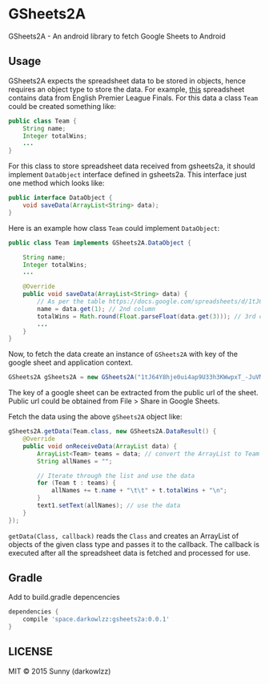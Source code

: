 # GSheets2A

GSheets2A - An android library to fetch Google Sheets to Android

## Usage

GSheets2A expects the spreadsheet data to be stored in objects, hence requires an object type to store the data.
For example, [this](https://docs.google.com/spreadsheets/d/1tJ64Y8hje0ui4ap9U33h3KWwpxT_-JuVMSZzxD2Er8k) spreadsheet contains data from English Premier League Finals. For this data a class `Team` could be created something like:

```java
public class Team {
    String name;
    Integer totalWins;
    ...
}
```

For this class to store spreadsheet data received from gsheets2a, it should implement `DataObject` interface defined in gsheets2a. This interface just one method which looks like:

```java
public interface DataObject {
    void saveData(ArrayList<String> data);
}
```

Here is an example how class `Team` could implement `DataObject`:
```java
public class Team implements GSheets2A.DataObject {

    String name;
    Integer totalWins;
    ...

    @Override
    public void saveData(ArrayList<String> data) {
        // As per the table https://docs.google.com/spreadsheets/d/1tJ64Y8hje0ui4ap9U33h3KWwpxT_-JuVMSZzxD2Er8k
        name = data.get(1); // 2nd column 
        totalWins = Math.round(Float.parseFloat(data.get(3))); // 3rd column
        ...
    }
}
```

Now, to fetch the data create an instance of `GSheets2A` with key of the google sheet and application context.

```java
GSheets2A gSheets2A = new GSheets2A("1tJ64Y8hje0ui4ap9U33h3KWwpxT_-JuVMSZzxD2Er8k", getApplicationContext());
```

The key of a google sheet can be extracted from the public url of the sheet. Public url could be obtained from File > Share in Google Sheets.

Fetch the data using the above `gSheets2A` object like:

```java
gSheets2A.getData(Team.class, new GSheets2A.DataResult() {
    @Override
    public void onReceiveData(ArrayList data) {
        ArrayList<Team> teams = data; // convert the ArrayList to Team list
        String allNames = "";

        // Iterate through the list and use the data
        for (Team t : teams) {
            allNames += t.name + "\t\t" + t.totalWins + "\n";
        }
        text1.setText(allNames); // use the data
    }
});
```

`getData(Class, callback)` reads the `Class` and creates an ArrayList of objects of the given class type and passes it to the callback. The callback is executed after all the spreadsheet data is fetched and processed for use.

## Gradle

Add to build.gradle depencencies

```groovy
dependencies {
    compile 'space.darkowlzz:gsheets2a:0.0.1'
}
```

## LICENSE

MIT &copy; 2015 Sunny (darkowlzz)
